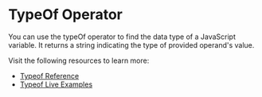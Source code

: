 # TypeOf Operator

You can use the typeOf operator to find the data type of a JavaScript variable. It returns a string indicating the type of provided operand's value.

Visit the following resources to learn more:

- [Typeof Reference](https://developer.mozilla.org/en-US/docs/Web/JavaScript/Reference/Operators/typeof)
- [Typeof Live Examples](https://www.w3schools.com/js/tryit.asp?filename=tryjs_typeof_all)
